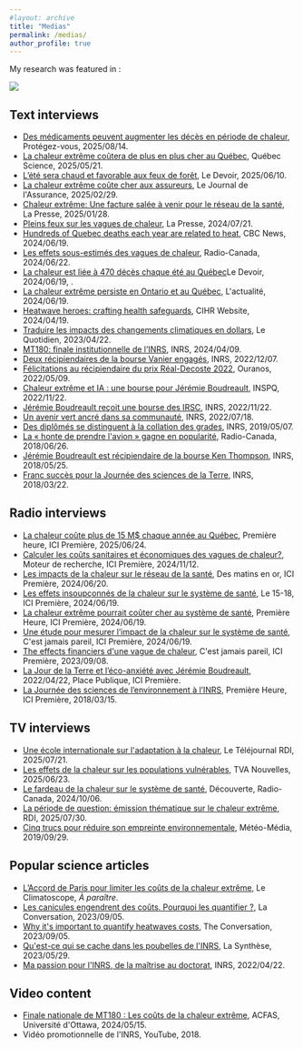 ```yaml
---
#layout: archive
title: "Medias"
permalink: /medias/
author_profile: true
---
```


My research was featured in :

<img src = "https://jeremieboudreault.github.io/files/medias.png">

Text interviews
-------------------

* [Des médicaments peuvent augmenter les décès en période de chaleur](https://www.protegez-vous.ca/nouvelles/sante-et-alimentation/chaleurs-extremes-certains-medicaments-peuvent-augmenter-le-risque-de-deces), Protégez-vous, 2025/08/14.
* [La chaleur extrême coûtera de plus en plus cher au Québec](https://www.quebecscience.qc.ca/environnement/chaleur-extreme-cout-cher-quebec/), Québec Science, 2025/05/21.
* [L’été sera chaud et favorable aux feux de forêt](https://www.ledevoir.com/environnement/889687/ete-sera-chaud-favorable-feux-foret-prevoit-environnement-canada), Le Devoir, 2025/06/10.
* [La chaleur extrême coûte cher aux assureurs](https://portail-assurance.ca/article/la-chaleur-extreme-coute-cher-au-systeme-de-sante-et-aux-assureurs-de-personnes/), Le Journal de l'Assurance, 2025/02/29. 
* [Chaleur extrême: Une facture salée à venir pour le réseau de la santé](https://www.lapresse.ca/actualites/sante/2025-01-28/chaleur-extreme/une-facture-salee-a-venir-pour-le-reseau-de-la-sante-previent-une-etude-de-l-inrs.php), La Presse, 2025/01/28.
* [Pleins feux sur les vagues de chaleur](https://www.lapresse.ca/actualites/sciences/2024-07-21/pleins-feux-sur-les-vagues-de-chaleur.php), La Presse, 2024/07/21.
* [Hundreds of Quebec deaths each year are related to heat](https://www.cbc.ca/news/canada/montreal/heat-mortality-quebec-1.7239971?cmp=rss), CBC News, 2024/06/19.
* [Les effets sous-estimés des vagues de chaleur](https://ici.radio-canada.ca/nouvelle/2082705/vague-chaleur-canicule-systeme-sante), Radio-Canada, 2024/06/22.
* [La chaleur est liée à 470 décès chaque été au Québec](https://www.ledevoir.com/societe/815114/chaleur-cause-470-deces-225-hospitalisations-chaque-ete-quebec)Le Devoir, 2024/06/19, .
* [La chaleur extrême persiste en Ontario et au Québec](https://lactualite.com/actualites/environnement-canada-affirme-que-la-chaleur-extreme-persiste-en-ontario-et-au-quebec/), L'actualité, 2024/06/19.
* [Heatwave heroes: crafting health safeguards](https://cihr-irsc.gc.ca/e/53886.html), CIHR Website, 2024/04/19. 
* [Traduire les impacts des changements climatiques en dollars](https://www.lequotidien.com/actualites/actualites-locales/2023/04/22/traduire-les-impacts-des-changements-climatiques-en-dollars-QCJ3ALYXO5A5RF7AR3L57NFAMU/), Le Quotidien, 2023/04/22.
* [MT180: finale institutionnelle de l’INRS](https://inrs.ca/actualites/ma-these-en-180-secondes-et-three-minute-thesis-devoilement-des-laureats-de-linrs/), INRS, 2024/04/09.
* [Deux récipiendaires de la bourse Vanier engagés](https://inrs.ca/actualites/linrs-fait-bonne-figure-a-la-remise-des-bourses-vanier2022/), INRS, 2022/12/07.
* [Félicitations au récipiendaire du prix Réal-Decoste 2022](https://www.ouranos.ca/felicitations-au-recipiendaire-du-prix-real-decoste-2022/), Ouranos, 2022/05/09.
* [Chaleur extrême et IA : une bourse pour Jérémie Boudreault](https://www.inspq.qc.ca/nouvelles/chaleur-extreme-intelligence-artificielle-bourse-recherche-jeremie-boudreault), INSPQ, 2022/11/22.
* [Jérémie Boudreault reçoit une bourse des IRSC](https://inrs.ca/actualites/le-doctorant-jeremie-boudreault-recoit-la-bourse-dimpact-sur-le-systeme-de-sante-des-irsc/), INRS, 2022/11/22.
* [Un avenir vert ancré dans sa communauté](https://inrs.ca/actualites/un-avenir-vert-ancre-dans-sa-communaute/), INRS, 2022/07/18.
* [Des diplômés se distinguent à la collation des grades](https://inrs.ca/actualites/des-diplomees-se-distinguent-a-la-collation-des-grades-2018-2019/), INRS, 2019/05/07.
* [La « honte de prendre l'avion » gagne en popularité](https://ici.radio-canada.ca/nouvelle/1202404/environnement-lutte-changements-climatiques-flygskam-vol), Radio-Canada, 2018/06/26.
* [Jérémie Boudreault est récipiendaire de la bourse Ken Thompson](https://inrs.ca/actualites/jeremie-boudreault-est-recipiendaire-de-la-bourse-ken-thompson-de-lacrh/), INRS, 2018/05/25.
* [Franc succès pour la Journée des sciences de la Terre](https://inrs.ca/actualites/franc-succes-pour-la-journee-des-sciences-de-la-terre-et-de-lenvironnement/), INRS, 2018/03/22.


Radio interviews
-------------------

* [La chaleur coûte plus de 15 M$ chaque année au Québec](https://ici.radio-canada.ca/ohdio/premiere/emissions/premiere-heure/segments/rattrapage/2104442/effets-episodes-chaleur-extreme-sur-systeme-sante), Première heure, ICI Première, 2025/06/24.
* [Calculer les coûts sanitaires et économiques des vagues de chaleur?](https://ici.radio-canada.ca/ohdio/premiere/emissions/moteur-de-recherche/segments/rattrapage/1910988/comment-calculer-couts-sanitaires-et-economiques-vagues-chaleur), Moteur de recherche, ICI Première, 2024/11/12.
* [Les impacts de la chaleur sur le réseau de la santé](https://ici.radio-canada.ca/ohdio/premiere/emissions/des-matins-en-or/segments/rattrapage/1787912/impacts-chaleur-sur-reseau-sante), Des matins en or, ICI Première, 2024/06/20.
* [Les effets insoupçonnés de la chaleur sur le système de santé](https://ici.radio-canada.ca/ohdio/premiere/emissions/le-15-18/segments/rattrapage/1787107/effets-insoupconnes-chaleur-extreme-sur-systeme-sante-au-quebec), Le 15-18, ICI Première, 2024/06/19.
* [La chaleur extrême pourrait coûter cher au système de santé](https://ici.radio-canada.ca/ohdio/premiere/emissions/premiere-heure/segments/rattrapage/1786707/chaleur-un-reel-fardeau-sanitaire), Première Heure, ICI Première, 2024/06/19.
* [Une étude pour mesurer l’impact de la chaleur sur le système de santé](https://ici.radio-canada.ca/ohdio/premiere/emissions/cest-jamais-pareil/segments/rattrapage/1786894/une-etude-pour-mesurer-impact-chaleur-sur-systeme-sante), C'est jamais pareil, ICI Première, 2024/06/19.
* [The effects financiers d'une vague de chaleur](https://ici.radio-canada.ca/ohdio/premiere/emissions/cest-jamais-pareil/episodes/750162/rattrapage-vendredi-8-septembre-2023/4), C'est jamais pareil, ICI Première, 2023/09/08.
* [La Jour de la Terre et l’éco-anxiété avec Jérémie Boudreault](https://ici.radio-canada.ca/ohdio/premiere/emissions/place-publique/episodes/622784/rattrapage-du-vendredi-22-avril-2022/8?fbclid=IwAR3RnzZaGAJ6dpHQw4YDKKyxn9wqVtviFJphlqIKjWB8S76jWbW0nJhrA38), 2022/04/22, Place Publique, ICI Première.
* [La Journée des sciences de l’environnement à l’INRS](https://ici.radio-canada.ca/ohdio/premiere/emissions/premiere-heure/segments/chronique/63484/inrs-science-environnement-martine), Première Heure, ICI Première, 2018/03/15.


TV interviews
-------------------

* [Une école internationale sur l'adaptation à la chaleur](https://www.youtube.com/watch?v=1AGNxft7-Dk), Le Téléjournal RDI, 2025/07/21.
* [Les effets de la chaleur sur les populations vulnérables](https://www.tvaplus.ca/tva/le-tva-nouvelles-quebec), TVA Nouvelles, 2025/06/23.
* [Le fardeau de la chaleur sur le système de santé](https://ici.radio-canada.ca/tele/decouverte/site/segments/reportage/1872309/changements-climatiques-chaleur-sante-soins), Découverte, Radio-Canada, 2024/10/06.
* [La période de question: émission thématique sur le chaleur extrême](https://solutionsmedia.cbcrc.ca/fr/emissions/la-periode-de-questions), RDI, 2025/07/30.
* [Cinq trucs pour réduire son empreinte environnementale](https://www.meteomedia.com/fr/nouvelles/climat/impacts/cinq-trucs-pour-reduire-son-empreinte-environnementale), Météo-Média, 2019/09/29.


Popular science articles
-------------------

* [L’Accord de Paris pour limiter les coûts de la chaleur extrême](), Le Climatoscope, *À paraître*.
* [Les canicules engendrent des coûts. Pourquoi les quantifier ?](https://theconversation.com/les-canicules-engendrent-des-couts-voici-pourquoi-il-est-important-de-les-quantifier-207749), La Conversation, 2023/09/05.
* [Why it's important to quantify heatwaves costs](https://theconversation.com/heat-waves-have-a-cost-heres-why-its-important-to-quantify-it-213141), The Conversation, 2023/09/05.
* [Qu'est-ce qui se cache dans les poubelles de l'INRS](https://jeremieboudreault.github.io/files/LaSynthese_HS_Dechets_WEB_FRv2.pdf), La Synthèse, 2023/05/29.
* [Ma passion pour l'INRS, de la maîtrise au doctorat](https://inrs.ca/actualites/ma-recherche-en-serie-la-passion-pour-lenvironnement-de-jeremie-boudreault-de-la-maitrise-au-doctorat/), INRS, 2022/04/22.


Video content
--------------------

* [Finale nationale de MT180 : Les coûts de la chaleur extrême](https://www.youtube.com/watch?v=yQVabpSwwXc&list=PL9zimENn6GXcVy4IVrhc-_uFSxBOzQ1gH&index=16), ACFAS, Université d'Ottawa, 2024/05/15.
* Vidéo promotionnelle de l'INRS, YouTube, 2018.